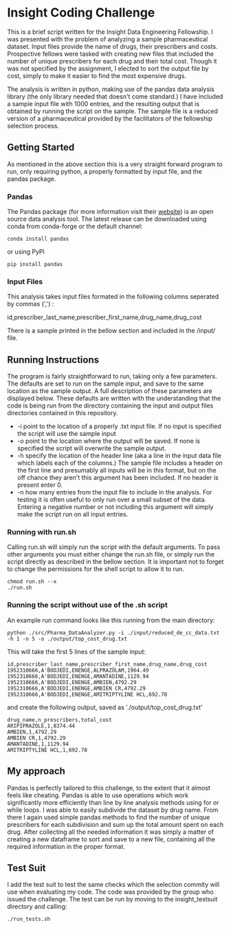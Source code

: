# Insight Coding Challenge


This is a brief script written for the Insight Data Engineering Fellowship. I was presented with the problem of analyzing a sample pharmaceutical dataset. Input files provide the name of drugs, their prescribers and costs. Prospective fellows were tasked with creating new files that included the number of unique prescribers for each drug and their total cost. Though it was not specified by the assignment, I elected to sort the output file by cost, simply to make it easier to find the most expensive drugs.

The analysis is written in python, making use of the pandas data analysis library (the only library needed that doesn't come standard.) I have included a sample input file with 1000 entries, and the resulting output that is obtained by running the script on the sample. The sample file is a reduced version of a pharmaceutical provided by the facilitators of the fellowship selection process.

## Getting Started

As mentioned in the above section this is a very straight forward program to run, only requiring python, a properly formatted by input file, and the pandas package.

### Pandas
The Pandas package (for more information visit their [website](https://pandas.pydata.org/)) is an open source data analysis tool. The latest release can be downloaded using conda from conda-forge or the default channel: 
```
conda install pandas
```
or using PyPl
```
pip install pandas
```
### Input Files
This analysis takes input files formated in the following columns seperated by commas (',') :

id,prescriber_last_name,prescriber_first_name,drug_name,drug_cost

There is a sample printed in the bellow section and included in the /input/ file.

## Running Instructions
The program is fairly straightforward to run, taking only a few parameters. The defaults are set to run on the sample input, and save to the same location as the sample output. A full description of these parameters are displayed below. These defaults are written with the understanding that the code is being run from the directory containing the input and output files directories contained in this repository.
* -i point to the location of a properly .txt input file. If no input is specified the script will use the sample input
* -o point to the location where the output will be saved. If none is specified the script will overwrite the sample output.
* -h specify the location of the header line (aka a line in the input data file which labels each of the columns.) The sample file includes a header on the first line and presumably all inputs will be in this format, but on the off chance they aren't this argument has been included. If no header is present enter 0.
* -n how many entries from the input file to include in the analysis. For testing it is often useful to only run over a small subset of the data. Entering a negative number or not including this argument will simply make the script run on all input entries.

### Running with run.sh
Calling run.sh will simply run the script with the default arguments. To pass other arguments you must either change the run.sh file, or  simply run the script directly as described in the bellow section. It is important not to forget to change the permissions for the shell script to allow it to run.
```
chmod run.sh --x
./run.sh
```
### Running the script without use of the .sh script
An example run command looks like this running from the main directory:
```
python ./src/Pharma_DataAnalyzer.py -i ./input/reduced_de_cc_data.txt -h 1 -n 5 -o ./output/top_cost_drug.txt
```
This will take the first 5 lines of the sample input:
```
id,prescriber_last_name,prescriber_first_name,drug_name,drug_cost
1952310666,A'BODJEDI,ENENGE,ALPRAZOLAM,1964.49
1952310666,A'BODJEDI,ENENGE,AMANTADINE,1129.94
1952310666,A'BODJEDI,ENENGE,AMBIEN,4792.29
1952310666,A'BODJEDI,ENENGE,AMBIEN CR,4792.29
1952310666,A'BODJEDI,ENENGE,AMITRIPTYLINE HCL,692.78
```
and create the following output, saved as './output/top_cost_drug.txt'
```
drug_name,n_prescribers,total_cost
ARIPIPRAZOLE,1,8374.44
AMBIEN,1,4792.29
AMBIEN CR,1,4792.29
AMANTADINE,1,1129.94
AMITRIPTYLINE HCL,1,692.78
```



## My approach

Pandas is perfectly tailored to this challenge, to the extent that it almost feels like cheating. Pandas is able to use operations which work significantly more efficiently than line by line analysis methods using for or while loops. I was able to easily subdivide the dataset by drug name. From there I again used simple pandas methods to find the number of unique prescribers for each subdivision and sum up the total amount spent on each drug. After collecting all the needed information it was simply a matter of creating a new dataframe to sort and save to a new file, containing all the required information in the proper format.

## Test Suit
I add the test suit to test the same checks which the selection commity will use when evaluating my code. The code was provided by the group who issued the challenge. The test can be run by moving to the insight_testsuit directory and calling:
```
./run_tests.sh
```
